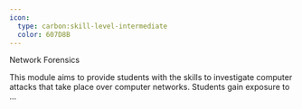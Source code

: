 ```yaml
---
icon:
  type: carbon:skill-level-intermediate
  color: 607D8B
---
```

Network Forensics

This module aims to provide students with the skills to investigate computer attacks that take place over computer networks. Students gain exposure to ... 
